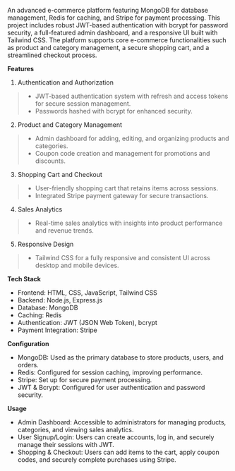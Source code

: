 An advanced e-commerce platform featuring MongoDB for database management, Redis for caching, and Stripe for payment processing. This project includes robust JWT-based authentication with bcrypt for password security, a full-featured admin dashboard, and a responsive UI built with Tailwind CSS. The platform supports core e-commerce functionalities such as product and category management, a secure shopping cart, and a streamlined checkout process.


**Features**

1. Authentication and Authorization
>  - JWT-based authentication system with refresh and access tokens for secure session management.
>  - Passwords hashed with bcrypt for enhanced security.
2. Product and Category Management
>  - Admin dashboard for adding, editing, and organizing products and categories.
>  - Coupon code creation and management for promotions and discounts.
3. Shopping Cart and Checkout
>  - User-friendly shopping cart that retains items across sessions.
>  - Integrated Stripe payment gateway for secure transactions.
4. Sales Analytics
>  - Real-time sales analytics with insights into product performance and revenue trends.
5. Responsive Design
>  - Tailwind CSS for a fully responsive and consistent UI across desktop and mobile devices.

**Tech Stack**

- Frontend: HTML, CSS, JavaScript, Tailwind CSS
- Backend: Node.js, Express.js
- Database: MongoDB
- Caching: Redis
- Authentication: JWT (JSON Web Token), bcrypt
- Payment Integration: Stripe

**Configuration**

- MongoDB: Used as the primary database to store products, users, and orders.
- Redis: Configured for session caching, improving performance.
- Stripe: Set up for secure payment processing.
- JWT & Bcrypt: Configured for user authentication and password security.

**Usage**

- Admin Dashboard: Accessible to administrators for managing products, categories, and viewing sales analytics.
- User Signup/Login: Users can create accounts, log in, and securely manage their sessions with JWT.
- Shopping & Checkout: Users can add items to the cart, apply coupon codes, and securely complete purchases using Stripe.
